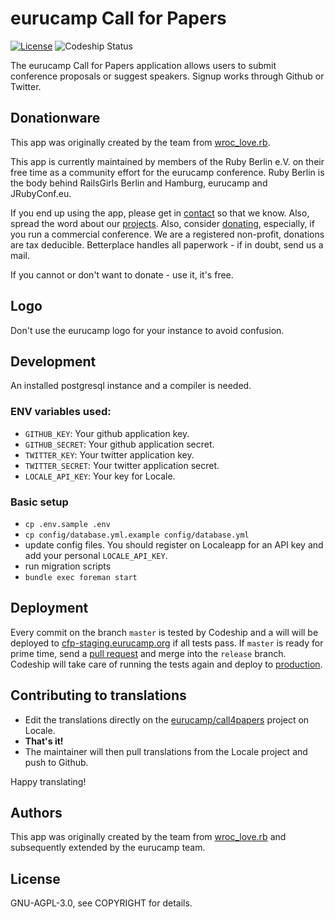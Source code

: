 # eurucamp Call for Papers
  [![License](http://img.shields.io/:license-AGPL-0030c8.svg)](COPYRIGHT)
  ![Codeship Status](https://codeship.com/projects/2f6136b0-643a-0132-16ea-6e8486426495/status?branch=bump)

The eurucamp Call for Papers application allows users to submit conference proposals or suggest speakers. Signup works through Github or Twitter.

## Donationware

This app was originally created by the team from [wroc_love.rb](http://wrocloverb.com/).

This app is currently maintained by members of the Ruby Berlin e.V. on their free time as a community effort for the eurucamp conference. Ruby Berlin is the body behind RailsGirls Berlin and Hamburg, eurucamp and JRubyConf.eu.

If you end up using the app, please get in [contact](mailto:info@eurucamp.org) so that we know. Also, spread the word about our [projects](http://rubyberlin.org). Also, consider [donating](https://www.betterplace.org/en/organisations/ruby-berlin/), especially, if you run a commercial conference. We are a registered non-profit, donations are tax deducible. Betterplace handles all paperwork - if in doubt, send us a mail.

If you cannot or don't want to donate - use it, it's free.

## Logo

Don't use the eurucamp logo for your instance to avoid confusion.


## Development
An installed postgresql instance and a compiler is needed.

### **ENV** variables used:

* `GITHUB_KEY`: Your github application key.
* `GITHUB_SECRET`: Your github application secret.
* `TWITTER_KEY`: Your twitter application key.
* `TWITTER_SECRET`: Your twitter application secret.
* `LOCALE_API_KEY`: Your key for Locale.

### Basic setup

* `cp .env.sample .env`
* `cp config/database.yml.example config/database.yml`
* update config files. You should register on Localeapp for an API key and add your personal `LOCALE_API_KEY`.
* run migration scripts
* `bundle exec foreman start`

## Deployment

Every commit on the branch `master` is tested by Codeship and a will will be deployed to [cfp-staging.eurucamp.org](http://cfp-staging.eurucamp.org/) if all tests pass.
If `master` is ready for prime time, send a [pull request](https://github.com/eurucamp/call4papers/compare/release...master) and merge into the `release` branch. Codeship will take care of running the tests again and deploy to [production](https://cfp.eurucamp.org).

## Contributing to translations

- Edit the translations directly on the [eurucamp/call4papers](http://www.localeapp.com/projects/public?search=eurucamp/call4papers) project on Locale.
- **That's it!**
- The maintainer will then pull translations from the Locale project and push to Github.

Happy translating!

## Authors

This app was originally created by the team from [wroc_love.rb](http://wrocloverb.com/) and subsequently extended by the eurucamp team.

## License

GNU-AGPL-3.0, see COPYRIGHT for details.
